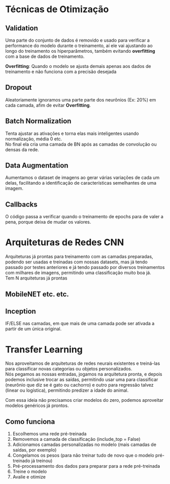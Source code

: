 # Técnicas de Otimização

## Validation
Uma parte do conjunto de dados é removido e usado para verificar a performance do modelo durante o treinamento, aí ele vai ajustando ao longo do treinamento os hiperparâmetros, também evitando **overfitting** com a base de dados de treinamento.  
  
**Overfitting**: Quando o modelo se ajusta demais apenas aos dados de treinamento e não funciona com a precisão desejada

## Dropout
Aleatoriamente ignoramos uma parte parte dos neurônios (Ex: 20%) em cada camada, afim de evitar **Overfitting**.

## Batch Normalization
Tenta ajustar as ativações e torna elas mais inteligentes usando normalização, média 0 etc.  
No final ela cria uma camada de BN após as camadas de convolução ou densas da rede.  

## Data Augmentation
Aumentamos o dataset de imagens ao gerar várias variações de cada um delas, facilitando a identificação de características semelhantes de uma imagem.  

## Callbacks
O código passa a verificar quando o treinamento de epochs para de valer a pena, porque deixa de mudar os valores.  

# Arquiteturas de Redes CNN
Arquiteturas já prontas para treinamento com as camadas preparadas, podendo ser usadas e treinadas com nossas datasets, mas já tendo passado por testes anteriores e já tendo passado por diversos treinamentos com milhares de imagens, permitindo uma classificação muito boa já.  
Tem N arquiteturas já prontas

## MobileNET etc. etc.
## Inception
IF/ELSE nas camadas, em que mais de uma camada pode ser ativada a partir de um única original.

# Transfer Learning
Nos aproveitamos de arquiteturas de redes neurais existentes e treiná-las para classificar novas categorias ou objetos personalizados.  
Nós pegamos as nossas entradas, jogamos na arquitetura pronta, e depois podemos inclusive trocar as saídas, permitindo usar uma para classificar (neurônio que diz se é gato ou cachorro) e outro para regressão talvez (linear ou logística), permitindo predizer a idade do animal.  
  
Com essa ideia não precisamos criar modelos do zero, podemos aproveitar modelos genéricos já prontos.  
  
## Como funciona
1. Escolhemos uma rede pré-treinada
2. Removemos a camada de classificação (include_top = False)
3. Adicionamos camadas personalizadas no modelo (mais camadas de saídas, por exemplo)
4. Congelamos os pesos (para não treinar tudo de novo que o modelo pré-treinado já treinou)
5. Pré-processamento dos dados para preparar para a rede pré-treinada
6. Treine o modelo
7. Avalie e otimize